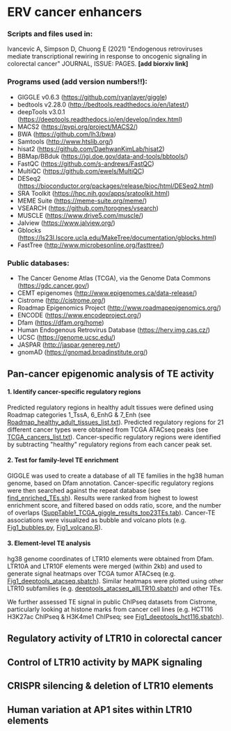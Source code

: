 # ERV cancer enhancers

### Scripts and files used in:

Ivancevic A, Simpson D, Chuong E (2021) "Endogenous retroviruses mediate transcriptional rewiring in response to oncogenic signaling in colorectal cancer" JOURNAL, ISSUE: PAGES. **[add biorxiv link]**

### Programs used (add version numbers!!):
- GIGGLE v0.6.3 (https://github.com/ryanlayer/giggle)
- bedtools v2.28.0 (http://bedtools.readthedocs.io/en/latest/)
- deepTools v3.0.1 (https://deeptools.readthedocs.io/en/develop/index.html)
- MACS2 (https://pypi.org/project/MACS2/)
- BWA (https://github.com/lh3/bwa)
- Samtools (http://www.htslib.org/)
- hisat2 (https://github.com/DaehwanKimLab/hisat2)
- BBMap/BBduk (https://jgi.doe.gov/data-and-tools/bbtools/)
- FastQC (https://github.com/s-andrews/FastQC)
- MultiQC (https://github.com/ewels/MultiQC)
- DESeq2 (https://bioconductor.org/packages/release/bioc/html/DESeq2.html)
- SRA Toolkit (https://hpc.nih.gov/apps/sratoolkit.html)
- MEME Suite (https://meme-suite.org/meme/)
- VSEARCH (https://github.com/torognes/vsearch)
- MUSCLE (https://www.drive5.com/muscle/)
- Jalview (https://www.jalview.org/)
- Gblocks (https://ls23l.lscore.ucla.edu/MakeTree/documentation/gblocks.html)
- FastTree (http://www.microbesonline.org/fasttree/)

### Public databases:
- The Cancer Genome Atlas (TCGA), via the Genome Data Commons (https://gdc.cancer.gov/)
- CEMT epigenomes (http://www.epigenomes.ca/data-release/)
- Cistrome (http://cistrome.org/)
- Roadmap Epigenomics Project (http://www.roadmapepigenomics.org/)
- ENCODE (https://www.encodeproject.org/)
- Dfam (https://dfam.org/home)
- Human Endogenous Retrovirus Database (https://herv.img.cas.cz/)
- UCSC (https://genome.ucsc.edu/)
- JASPAR (http://jaspar.genereg.net/)
- gnomAD (https://gnomad.broadinstitute.org/)

## Pan-cancer epigenomic analysis of TE activity

#### 1. Identify cancer-specific regulatory regions

Predicted regulatory regions in healthy adult tissues were defined using Roadmap categories 1_TssA, 6_EnhG & 7_Enh (see [Roadmap_healthy_adult_tissues_list.txt](pancancer_epigenomic_analysis/Roadmap_healthy_adult_tissues_list.txt)). Predicted regulatory regions for 21 different cancer types were obtained from TCGA ATACseq peaks (see [TCGA_cancers_list.txt](pancancer_epigenomic_analysis/TCGA_cancers_list.txt)). Cancer-specific regulatory regions were identified by subtracting "healthy" regulatory regions from each cancer peak set.

#### 2. Test for family-level TE enrichment
GIGGLE was used to create a database of all TE families in the hg38 human genome, based on Dfam annotation. Cancer-specific regulatory regions were then searched against the repeat database (see [find_enriched_TEs.sh](pancancer_epigenomic_analysis/find_enriched_TEs.sh)). Results were ranked from highest to lowest enrichment score, and filtered based on odds ratio, score, and the number of overlaps ([SuppTable1_TCGA_giggle_results_top23TEs.tab](pancancer_epigenomic_analysis/SuppTable1_TCGA_giggle_results_top23TEs.tab)). Cancer-TE associations were visualized as bubble and volcano plots (e.g. [Fig1_bubbles.py](pancancer_epigenomic_analysis/Fig1_bubbles.py), [Fig1_volcano.R](pancancer_epigenomic_analysis/Fig1_volcano.R)). 

#### 3. Element-level TE analysis

hg38 genome coordinates of LTR10 elements were obtained from Dfam. LTR10A and LTR10F elements were merged (within 2kb) and used to generate signal heatmaps over TCGA tumor ATACseq (e.g. [Fig1_deeptools_atacseq.sbatch](pancancer_epigenomic_analysis/Fig1_deeptools_atacseq.sbatch)). Similar heatmaps were plotted using other LTR10 subfamilies (e.g. [deeptools_atacseq_allLTR10.sbatch](pancancer_epigenomic_analysis/deeptools_atacseq_allLTR10.sbatch)) and other TEs. 

We further assessed TE signal in public ChIPseq datasets from Cistrome, particularly looking at histone marks from cancer cell lines (e.g. HCT116 H3K27ac ChIPseq & H3K4me1 ChIPseq; see [Fig1_deeptools_hct116.sbatch](pancancer_epigenomic_analysis/Fig1_deeptools_hct116.sbatch)). 

## Regulatory activity of LTR10 in colorectal cancer
 

## Control of LTR10 activity by MAPK signaling

## CRISPR silencing & deletion of LTR10 elements

## Human variation at AP1 sites within LTR10 elements
